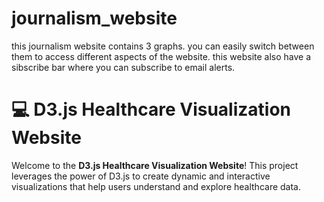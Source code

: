 # journalism_website
this journalism website contains 3 graphs. you can easily switch between them to access different aspects of the website.
this website also have a sibscribe bar where you can subscribe to email alerts.
# 💻 D3.js Healthcare Visualization Website

Welcome to the **D3.js Healthcare Visualization Website**! This project leverages the power of D3.js to create dynamic and interactive visualizations that help users understand and explore healthcare data.
